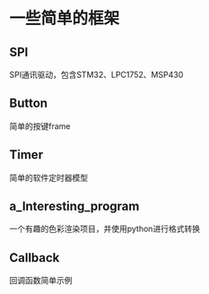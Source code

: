 # 一些简单的框架
## SPI
SPI通讯驱动，包含STM32、LPC1752、MSP430
## Button
简单的按键frame
## Timer
简单的软件定时器模型
## a_Interesting_program
一个有趣的色彩渲染项目，并使用python进行格式转换
##  Callback
回调函数简单示例

